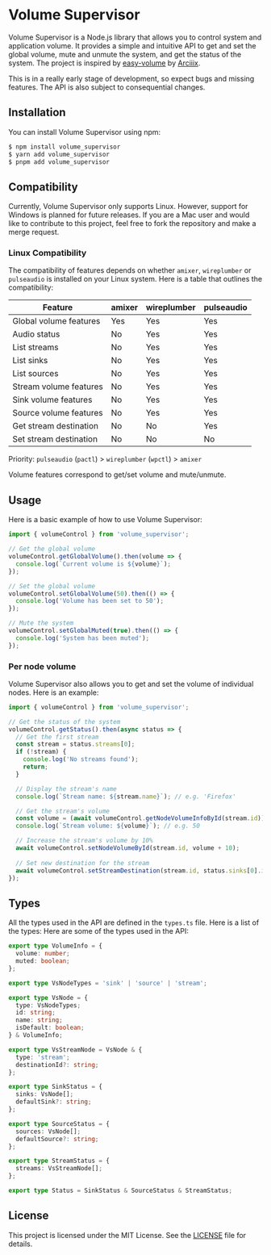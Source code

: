 # Volume Supervisor

Volume Supervisor is a Node.js library that allows you to control system and application volume. It provides a simple and intuitive API to get and set the global volume, mute and unmute the system, and get the status of the system.
The project is inspired by [easy-volume](https://github.com/Arciiix/easy-volume) by [Arciiix](https://github.com/Arciiix).

This is in a really early stage of development, so expect bugs and missing features. The API is also subject to consequential changes.

## Installation

You can install Volume Supervisor using npm:

```bash
$ npm install volume_supervisor
$ yarn add volume_supervisor
$ pnpm add volume_supervisor
```

## Compatibility

Currently, Volume Supervisor only supports Linux. However, support for Windows is planned for future releases. If you are a Mac user and would like to contribute to this project, feel free to fork the repository and make a merge request.

### Linux Compatibility

The compatibility of features depends on whether `amixer`, `wireplumber` or `pulseaudio` is installed on your Linux system. Here is a table that outlines the compatibility:

| Feature                | amixer | wireplumber | pulseaudio |
|------------------------|--------|-------------|------------|
| Global volume features | Yes    | Yes         | Yes        |
| Audio status           | No     | Yes         | Yes        |
| List streams           | No     | Yes         | Yes        |
| List sinks             | No     | Yes         | Yes        |
| List sources           | No     | Yes         | Yes        |
| Stream volume features | No     | Yes         | Yes        |
| Sink volume features   | No     | Yes         | Yes        |
| Source volume features | No     | Yes         | Yes        |
| Get stream destination | No     | No          | Yes        |
| Set stream destination | No     | No          | No         |

Priority: `pulseaudio` (`pactl`) > `wireplumber` (`wpctl`) > `amixer`


Volume features correspond to get/set volume and mute/unmute.

## Usage

Here is a basic example of how to use Volume Supervisor:

```typescript
import { volumeControl } from 'volume_supervisor';

// Get the global volume
volumeControl.getGlobalVolume().then(volume => {
  console.log(`Current volume is ${volume}`);
});

// Set the global volume
volumeControl.setGlobalVolume(50).then(() => {
  console.log('Volume has been set to 50');
});

// Mute the system
volumeControl.setGlobalMuted(true).then(() => {
  console.log('System has been muted');
});
```

### Per node volume

Volume Supervisor also allows you to get and set the volume of individual nodes. Here is an example:

```typescript
import { volumeControl } from 'volume_supervisor';

// Get the status of the system
volumeControl.getStatus().then(async status => {
  // Get the first stream
  const stream = status.streams[0];
  if (!stream) {
    console.log('No streams found');
    return;
  }

  // Display the stream's name
  console.log(`Stream name: ${stream.name}`); // e.g. 'Firefox'

  // Get the stream's volume
  const volume = (await volumeControl.getNodeVolumeInfoById(stream.id)).volume;
  console.log(`Stream volume: ${volume}`); // e.g. 50

  // Increase the stream's volume by 10%
  await volumeControl.setNodeVolumeById(stream.id, volume + 10);
  
  // Set new destination for the stream
  await volumeControl.setStreamDestination(stream.id, status.sinks[0].id);
});
```

## Types

All the types used in the API are defined in the `types.ts` file. Here is a list of the types:
Here are some of the types used in the API:
```typescript
export type VolumeInfo = {
  volume: number;
  muted: boolean;
};

export type VsNodeTypes = 'sink' | 'source' | 'stream';

export type VsNode = {
  type: VsNodeTypes;
  id: string;
  name: string;
  isDefault: boolean;
} & VolumeInfo;

export type VsStreamNode = VsNode & {
  type: 'stream';
  destinationId?: string;
};

export type SinkStatus = {
  sinks: VsNode[];
  defaultSink?: string;
};

export type SourceStatus = {
  sources: VsNode[];
  defaultSource?: string;
};

export type StreamStatus = {
  streams: VsStreamNode[];
};

export type Status = SinkStatus & SourceStatus & StreamStatus;
```

## License

This project is licensed under the MIT License. See the [LICENSE](LICENSE) file for details.